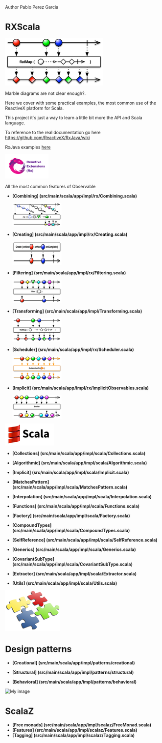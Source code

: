 Author Pablo Perez Garcia 

# RXScala

![My image](src/main/resources/img/flatMap.png)

Marble diagrams are not clear enough?.

Here we cover with some practical examples, the most common use of the ReactiveX platform for Scala.

This project it´s just a way to learn a little bit more the API and Scala language.

To reference to the real documentation go here https://github.com/ReactiveX/RxJava/wiki

RxJava examples [here](https://github.com/politrons/reactive)

 ![My image](src/main/resources/img/rsz_reactive-extensions.png)
 
All the most common features of Observable

* **[Combining] (src/main/scala/app/impl/rx/Combining.scala)**

    ![My image](src/main/resources/img/rsz_1zipo.png)

* **[Creating] (src/main/scala/app/impl/rx/Creating.scala)**

    ![My image](src/main/resources/img/rsz_1createc.png)

    
* **[Filtering] (src/main/scala/app/impl/rx/Filtering.scala)**

    ![My image](src/main/resources/img/rsz_1filter.png)


* **[Transforming] (src/main/scala/app/impl/Transforming.scala)**

    ![My image](src/main/resources/img/rsz_flatmap.png)
    
* **[Scheduler] (src/main/scala/app/impl/rx/Scheduler.scala)**

    ![My image](src/main/resources/img/rsz_2subscribeonc.png)
    
* **[Implicit] (src/main/scala/app/impl/rx/ImplicitObservables.scala)**
        
    ![My image](src/main/resources/img/rsz_1buffer.png)

![My image](src/main/resources/img/rsz_scala.gif)


* **[Collections] (src/main/scala/app/impl/scala/Collections.scala)**

* **[Algorithmic] (src/main/scala/app/impl/scala/Algorithmic.scala)**

* **[Implicit] (src/main/scala/app/impl/scala/Implicit.scala)**

* **[MatchesPattern] (src/main/scala/app/impl/scala/MatchesPattern.scala)**

* **[Interpolation] (src/main/scala/app/impl/scala/Interpolation.scala)**

* **[Functions] (src/main/scala/app/impl/scala/Functions.scala)**

* **[Factory] (src/main/scala/app/impl/scala/Factory.scala)**

* **[CompoundTypes] (src/main/scala/app/impl/scala/CompoundTypes.scala)**

* **[SelfReference] (src/main/scala/app/impl/scala/SelfReference.scala)**

* **[Generics] (src/main/scala/app/impl/scala/Generics.scala)**

* **[CovariantSubType] (src/main/scala/app/impl/scala/CovariantSubType.scala)**

* **[Extractor] (src/main/scala/app/impl/scala/Extractor.scala)**

* **[Utils] (src/main/scala/app/impl/scala/Utils.scala)**


![My image](src/main/resources/img/design.png)
# Design patterns

* **[Creational] (src/main/scala/app/impl/patterns/creational)**

* **[Structural] (src/main/scala/app/impl/patterns/structural)**

* **[Behavioral] (src/main/scala/app/impl/patterns/behavioral)**

![My image](src/main/resources/img/lambda.ico)
# ScalaZ

* **[Free monads] (src/main/scala/app/impl/scalaz/FreeMonad.scala)**
* **[Features] (src/main/scala/app/impl/scalaz/Features.scala)**
* **[Tagging] (src/main/scala/app/impl/scalaz/Tagging.scala)**


